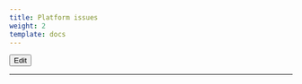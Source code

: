 ```yaml
---
title: Platform issues
weight: 2
template: docs
---
```


<a href="https://github.com/hypertrace/hypertrace-docs-website/tree/master/src/pages/troubleshooting/platform.md">
<button type="button">Edit</button></a>

***
